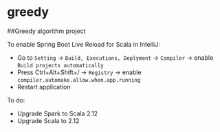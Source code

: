 # greedy
##Greedy algorithm project

To enable Spring Boot Live Reload for Scala in IntelliJ:
* Go to `Setting` -> `Build, Executions, Deplyment` -> `Compiler` -> enable `Build projects automatically`
* Press Ctrl+Alt+Shift+/ -> `Registry` -> enable `compiler.automake.allow.when.app.running`
* Restart application

To do:
* Upgrade Spark to Scala 2.12
* Upgrade Scala to 2.12
